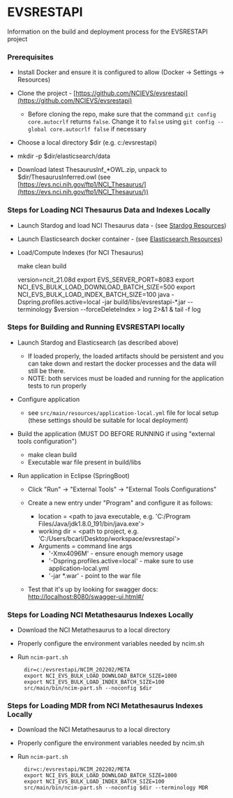 # EVSRESTAPI

Information on the build and deployment process for the EVSRESTAPI project

### Prerequisites

* Install Docker and ensure it is configured to allow (Docker -> Settings -> Resources)
* Clone the project - [https://github.com/NCIEVS/evsrestapi](https://github.com/NCIEVS/evsrestapi)
    * Before cloning the repo, make sure that the command `git config core.autocrlf` returns `false`. Change it to `false` using `git config --global core.autocrlf false` if necessary

* Choose a local directory $dir (e.g. c:/evsrestapi)
* mkdir -p $dir/elasticsearch/data
* Download latest ThesaurusInf_*OWL.zip, unpack to $dir/ThesaurusInferred.owl (see [https://evs.nci.nih.gov/ftp1/NCI_Thesaurus/](https://evs.nci.nih.gov/ftp1/NCI_Thesaurus/))

### Steps for Loading NCI Thesaurus Data and Indexes Locally

* Launch Stardog and load NCI Thesaurus data - (see [Stardog Resources](STARDOG.md))
* Launch Elasticsearch docker container - (see [Elasticsearch Resources](ELASTICSEARCH.md))

* Load/Compute Indexes (for NCI Thesaurus)

    make clean build

    version=ncit_21.08d
    export EVS_SERVER_PORT=8083
    export NCI_EVS_BULK_LOAD_DOWNLOAD_BATCH_SIZE=500
    export NCI_EVS_BULK_LOAD_INDEX_BATCH_SIZE=100
    java -Dspring.profiles.active=local -jar build/libs/evsrestapi-*.jar --terminology $version --forceDeleteIndex > log 2>&1 &
    tail -f log


### Steps for Building and Running EVSRESTAPI locally

* Launch Stardog and Elasticsearch (as described above)
    * If loaded properly, the loaded artifacts should be persistent and you can take down and restart the docker processes and the data will still be there.
    * NOTE: both services must be loaded and running for the application tests to run properly
* Configure application
    * see `src/main/resources/application-local.yml` file for local setup (these settings should be suitable for local deployment)
* Build the application (MUST DO BEFORE RUNNING if using "external tools configuration")
    * make clean build
    * Executable war file present in build/libs

* Run application in Eclipse (SpringBoot)
    * Click "Run" -> "External Tools" -> "External Tools Configurations"
    * Create a new entry under "Program" and configure it as follows:
        * location = <path to java executable, e.g. 'C:/Program Files/Java/jdk1.8.0_191/bin/java.exe'>
        * working dir = <path to project, e.g. 'C:/Users/bcarl/Desktop/workspace/evsrestapi'>
        * Arguments = command line args
            * '-Xmx4096M' - ensure enough memory usage
            * '-Dspring.profiles.active=local' - make sure to use application-local.yml
            * '-jar *.war' - point to the war file

    * Test that it's up by looking for swagger docs: [http://localhost:8080/swagger-ui.html#/](http://localhost:8080/swagger-ui.html#/)

### Steps for Loading NCI Metathesaurus Indexes Locally

* Download the NCI Metathesaurus to a local directory
* Properly configure the environment variables needed by ncim.sh
* Run `ncim-part.sh`

        dir=c:/evsrestapi/NCIM_202202/META
        export NCI_EVS_BULK_LOAD_DOWNLOAD_BATCH_SIZE=1000
        export NCI_EVS_BULK_LOAD_INDEX_BATCH_SIZE=100
        src/main/bin/ncim-part.sh --noconfig $dir

### Steps for Loading MDR from NCI Metathesaurus Indexes Locally

* Download the NCI Metathesaurus to a local directory
* Properly configure the environment variables needed by ncim.sh
* Run `ncim-part.sh`

        dir=c:/evsrestapi/NCIM_202202/META
        export NCI_EVS_BULK_LOAD_DOWNLOAD_BATCH_SIZE=1000
        export NCI_EVS_BULK_LOAD_INDEX_BATCH_SIZE=100
        src/main/bin/ncim-part.sh --noconfig $dir --terminology MDR
